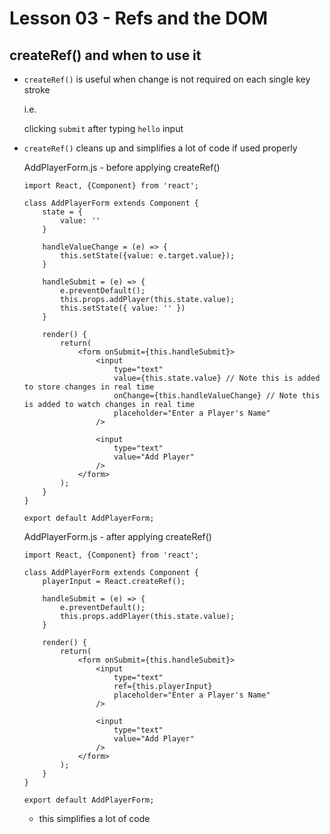 # Lesson 03 - Refs and the DOM

## createRef() and when to use it
- `createRef()` is useful when change is not required on each single key stroke

    i.e.

    clicking `submit` after typing `hello` input

- `createRef()` cleans up and simplifies a lot of code if used properly

    AddPlayerForm.js - before applying createRef()
    ```
    import React, {Component} from 'react';

    class AddPlayerForm extends Component {
        state = {
            value: ''
        }

        handleValueChange = (e) => {
            this.setState({value: e.target.value});
        }

        handleSubmit = (e) => {
            e.preventDefault();
            this.props.addPlayer(this.state.value);
            this.setState({ value: '' })
        }

        render() {
            return(
                <form onSubmit={this.handleSubmit}>
                    <input
                        type="text"
                        value={this.state.value} // Note this is added to store changes in real time
                        onChange={this.handleValueChange} // Note this is added to watch changes in real time
                        placeholder="Enter a Player's Name"
                    />

                    <input
                        type="text"
                        value="Add Player"
                    />
                </form>
            );
        }
    }

    export default AddPlayerForm;
    ```

    AddPlayerForm.js - after applying createRef()
    ```
    import React, {Component} from 'react';

    class AddPlayerForm extends Component {
        playerInput = React.createRef();

        handleSubmit = (e) => {
            e.preventDefault();
            this.props.addPlayer(this.state.value);
        }

        render() {
            return(
                <form onSubmit={this.handleSubmit}>
                    <input
                        type="text"
                        ref={this.playerInput}
                        placeholder="Enter a Player's Name"
                    />

                    <input
                        type="text"
                        value="Add Player"
                    />
                </form>
            );
        }
    }

    export default AddPlayerForm;
    ```
    - this simplifies a lot of code